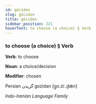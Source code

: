 ```yaml
---
id: göcidon
slug: göcidon
title: göcidon
sidebar_position: 221
hoverText: to choose (a choice) § Verb
---
```


### to choose (a choice) § Verb

**Verb**: to choose

**Noun**: a choice/decision

**Modifier**: chosen

Persian گزیدن gozidan [ɡ̥o.ziː.d̪ǽn]

*Indo-Iranian Language Family*